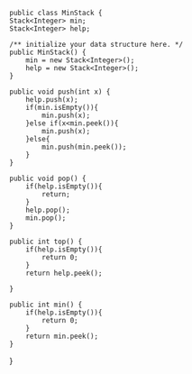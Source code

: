    public class MinStack {
    Stack<Integer> min;
    Stack<Integer> help;

    /** initialize your data structure here. */
    public MinStack() {
        min = new Stack<Integer>();
        help = new Stack<Integer>();
    }
    
    public void push(int x) {
        help.push(x);
        if(min.isEmpty()){
            min.push(x);
        }else if(x<min.peek()){
            min.push(x);        
        }else{
            min.push(min.peek());
        }
    }
    
    public void pop() {
        if(help.isEmpty()){
            return;
        }
        help.pop();
        min.pop();
    }
    
    public int top() {
        if(help.isEmpty()){
            return 0;
        }
        return help.peek();
        
    }
    
    public int min() {
        if(help.isEmpty()){
            return 0;
        }
        return min.peek();
    }
}
